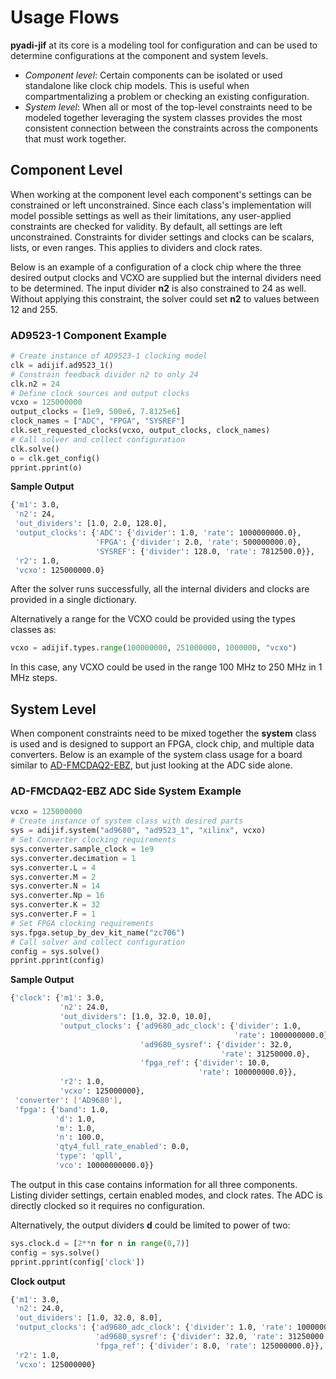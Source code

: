# Usage Flows

**pyadi-jif** at its core is a modeling tool for configuration and can be used to determine configurations at the component and system levels.

-   _Component level_: Certain components can be isolated or used standalone like clock chip models. This is useful when compartmentalizing a problem or checking an existing configuration.
-   _System level_: When all or most of the top-level constraints need to be modeled together leveraging the system classes provides the most consistent connection between the constraints across the components that must work together.

## Component Level

When working at the component level each component's settings can be constrained or left unconstrained. Since each class's implementation will model possible settings as well as their limitations, any user-applied constraints are checked for validity. By default, all settings are left unconstrained. Constraints for divider settings and clocks can be scalars, lists, or even ranges. This applies to dividers and clock rates.

Below is an example of a configuration of a clock chip where the three desired output clocks and VCXO are supplied but the internal dividers need to be determined. The input divider **n2** is also constrained to 24 as well. Without applying this constraint, the solver could set **n2** to values between 12 and 255.

### AD9523-1 Component Example

```python
# Create instance of AD9523-1 clocking model
clk = adijif.ad9523_1()
# Constrain feedback divider n2 to only 24
clk.n2 = 24
# Define clock sources and output clocks
vcxo = 125000000
output_clocks = [1e9, 500e6, 7.8125e6]
clock_names = ["ADC", "FPGA", "SYSREF"]
clk.set_requested_clocks(vcxo, output_clocks, clock_names)
# Call solver and collect configuration
clk.solve()
o = clk.get_config()
pprint.pprint(o)
```

**Sample Output**

```bash
{'m1': 3.0,
 'n2': 24,
 'out_dividers': [1.0, 2.0, 128.0],
 'output_clocks': {'ADC': {'divider': 1.0, 'rate': 1000000000.0},
                   'FPGA': {'divider': 2.0, 'rate': 500000000.0},
                   'SYSREF': {'divider': 128.0, 'rate': 7812500.0}},
 'r2': 1.0,
 'vcxo': 125000000.0}
```

After the solver runs successfully, all the internal dividers and clocks are provided in a single dictionary.

Alternatively a range for the VCXO could be provided using the types classes as:

```python
vcxo = adijif.types.range(100000000, 251000000, 1000000, "vcxo")
```

In this case, any VCXO could be used in the range 100 MHz to 250 MHz in 1 MHz steps.

## System Level

When component constraints need to be mixed together the **system** class is used and is designed to support an FPGA, clock chip, and multiple data converters. Below is an example of the system class usage for a board similar to [AD-FMCDAQ2-EBZ](https://www.analog.com/en/design-center/evaluation-hardware-and-software/evaluation-boards-kits/eval-ad-fmcdaq2-ebz.html), but just looking at the ADC side alone.

### AD-FMCDAQ2-EBZ ADC Side System Example

```python
vcxo = 125000000
# Create instance of system class with desired parts
sys = adijif.system("ad9680", "ad9523_1", "xilinx", vcxo)
# Set Converter clocking requirements
sys.converter.sample_clock = 1e9
sys.converter.decimation = 1
sys.converter.L = 4
sys.converter.M = 2
sys.converter.N = 14
sys.converter.Np = 16
sys.converter.K = 32
sys.converter.F = 1
# Set FPGA clocking requirements
sys.fpga.setup_by_dev_kit_name("zc706")
# Call solver and collect configuration
config = sys.solve()
pprint.pprint(config)
```

**Sample Output**

```bash
{'clock': {'m1': 3.0,
           'n2': 24.0,
           'out_dividers': [1.0, 32.0, 10.0],
           'output_clocks': {'ad9680_adc_clock': {'divider': 1.0,
                                                  'rate': 1000000000.0},
                             'ad9680_sysref': {'divider': 32.0,
                                               'rate': 31250000.0},
                             'fpga_ref': {'divider': 10.0,
                                          'rate': 100000000.0}},
           'r2': 1.0,
           'vcxo': 125000000},
 'converter': ['AD9680'],
 'fpga': {'band': 1.0,
          'd': 1.0,
          'm': 1.0,
          'n': 100.0,
          'qty4_full_rate_enabled': 0.0,
          'type': 'qpll',
          'vco': 10000000000.0}}
```

The output in this case contains information for all three components. Listing divider settings, certain enabled modes, and clock rates. The ADC is directly clocked so it requires no configuration.

Alternatively, the output dividers **d** could be limited to power of two:

```python
sys.clock.d = [2**n for n in range(0,7)]
config = sys.solve()
pprint.pprint(config['clock'])
```

**Clock output**

```bash
{'m1': 3.0,
 'n2': 24.0,
 'out_dividers': [1.0, 32.0, 8.0],
 'output_clocks': {'ad9680_adc_clock': {'divider': 1.0, 'rate': 1000000000.0},
                   'ad9680_sysref': {'divider': 32.0, 'rate': 31250000.0},
                   'fpga_ref': {'divider': 8.0, 'rate': 125000000.0}},
 'r2': 1.0,
 'vcxo': 125000000}
```

